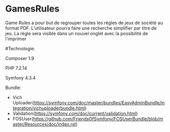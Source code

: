 # GamesRules
Game Rules a pour but de regrouper toutes les règles de jeux de société au format PDF. 
L’utilisateur pourra faire une recherche simplifier par titre de jeu. 
La règle sera visible dans un nouvel onglet avec la possibilité de l'imprimer

#Technologie:

Composer 1.9

PHP 7.2.14

Symfony 4.3.4

Bundle:
 - Vich Uploader(https://symfony.com/doc/master/bundles/EasyAdminBundle/integration/vichuploaderbundle.html)
 - Validation(https://symfony.com/doc/current/validation.html)
 - FOSUser(https://github.com/FriendsOfSymfony/FOSUserBundle/blob/master/Resources/doc/index.rst)
